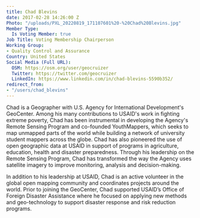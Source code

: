 ```yaml
---
title: Chad Blevins
date: 2017-02-28 14:26:00 Z
Photo: "/uploads/PXL_20220819_171107601%20-%20Chad%20Blevins.jpg"
Member Type:
  Is Voting Member: true
Job Title: Voting Membership Chairperson
Working Group:
- Quality Control and Assurance
Country: United States
Social Media (Full URL):
  OSM: https://osm.org/user/geocruizer
  Twitter: https://twitter.com/geocruizer
  LinkedIn: https://www.linkedin.com/in/chad-blevins-5590b352/
redirect_from:
- "/users/chad_blevins"
---
```


<p>Chad is a Geographer with U.S. Agency for International Development's GeoCenter. Among his many contributions to USAID's work in fighting extreme poverty, Chad has been instrumental in developing the Agency's Remote Sensing Program and co-founded YouthMappers, which seeks to map unmapped parts of the world while building a network of university student mappers across the globe. Chad has also pioneered the use of open geographic data at USAID in support of programs in agriculture, education, health and disaster preparedness.  Through his leadership on the Remote Sensing Program, Chad has transformed the way the Agency uses satellite imagery to improve monitoring, analysis and decision-making.   

In addition to his leadership at USAID, Chad is an active volunteer in the global open mapping community and coordinates projects around the world.  Prior to joining the GeoCenter, Chad supported USAID’s Office of Foreign Disaster Assistance where he focused on applying new methods and geo-technology to support disaster response and risk reduction programs. </p>
